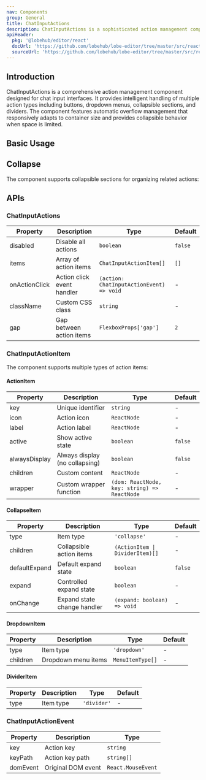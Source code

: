 ```yaml
---
nav: Components
group: General
title: ChatInputActions
description: ChatInputActions is a sophisticated action management component for chat interfaces. It supports multiple action types including regular actions, dropdowns, collapsible sections, and automatic overflow handling with smart responsive behavior.
apiHeader:
  pkg: '@lobehub/editor/react'
  docUrl: 'https://github.com/lobehub/lobe-editor/tree/master/src/react/ChatInputActions/index.md'
  sourceUrl: 'https://github.com/lobehub/lobe-editor/tree/master/src/react/ChatInputActions/index.ts'
---
```


## Introduction

ChatInputActions is a comprehensive action management component designed for chat input interfaces. It provides intelligent handling of multiple action types including buttons, dropdown menus, collapsible sections, and dividers. The component features automatic overflow management that responsively adapts to container size and provides collapsible behavior when space is limited.

## Basic Usage

<code src="./demos/index.tsx"></code>

## Collapse

The component supports collapsible sections for organizing related actions:

<code src="./demos/Collapse.tsx"></code>

## APIs

### ChatInputActions

| Property      | Description                | Type                                     | Default |
| ------------- | -------------------------- | ---------------------------------------- | ------- |
| disabled      | Disable all actions        | `boolean`                                | `false` |
| items         | Array of action items      | `ChatInputActionItem[]`                  | `[]`    |
| onActionClick | Action click event handler | `(action: ChatInputActionEvent) => void` | -       |
| className     | Custom CSS class           | `string`                                 | -       |
| gap           | Gap between action items   | `FlexboxProps['gap']`                    | `2`     |

### ChatInputActionItem

The component supports multiple types of action items:

#### ActionItem

| Property      | Description                    | Type                                         | Default |
| ------------- | ------------------------------ | -------------------------------------------- | ------- |
| key           | Unique identifier              | `string`                                     | -       |
| icon          | Action icon                    | `ReactNode`                                  | -       |
| label         | Action label                   | `ReactNode`                                  | -       |
| active        | Show active state              | `boolean`                                    | `false` |
| alwaysDisplay | Always display (no collapsing) | `boolean`                                    | `false` |
| children      | Custom content                 | `ReactNode`                                  | -       |
| wrapper       | Custom wrapper function        | `(dom: ReactNode, key: string) => ReactNode` | -       |

#### CollapseItem

| Property      | Description                 | Type                            | Default |
| ------------- | --------------------------- | ------------------------------- | ------- |
| type          | Item type                   | `'collapse'`                    | -       |
| children      | Collapsible action items    | `(ActionItem \| DividerItem)[]` | -       |
| defaultExpand | Default expand state        | `boolean`                       | `false` |
| expand        | Controlled expand state     | `boolean`                       | -       |
| onChange      | Expand state change handler | `(expand: boolean) => void`     | -       |

#### DropdownItem

| Property | Description         | Type             | Default |
| -------- | ------------------- | ---------------- | ------- |
| type     | Item type           | `'dropdown'`     | -       |
| children | Dropdown menu items | `MenuItemType[]` | -       |

#### DividerItem

| Property | Description | Type        | Default |
| -------- | ----------- | ----------- | ------- |
| type     | Item type   | `'divider'` | -       |

### ChatInputActionEvent

| Property | Description        | Type               |
| -------- | ------------------ | ------------------ |
| key      | Action key         | `string`           |
| keyPath  | Action key path    | `string[]`         |
| domEvent | Original DOM event | `React.MouseEvent` |
